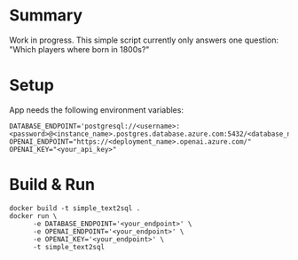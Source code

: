 # Summary

Work in progress. This simple script currently only answers one question: "Which players where born in 1800s?"



# Setup

App needs the following environment variables:

```
DATABASE_ENDPOINT='postgresql://<username>:<password>@<instance_name>.postgres.database.azure.com:5432/<database_name>'
OPENAI_ENDPOINT="https://<deployment_name>.openai.azure.com/"
OPENAI_KEY="<your_api_key>"
```


# Build & Run

```
docker build -t simple_text2sql .
docker run \
      -e DATABASE_ENDPOINT='<your_endpoint>' \
      -e OPENAI_ENDPOINT='<your_endpoint>' \
      -e OPENAI_KEY='<your_endpoint>' \
      -t simple_text2sql
```